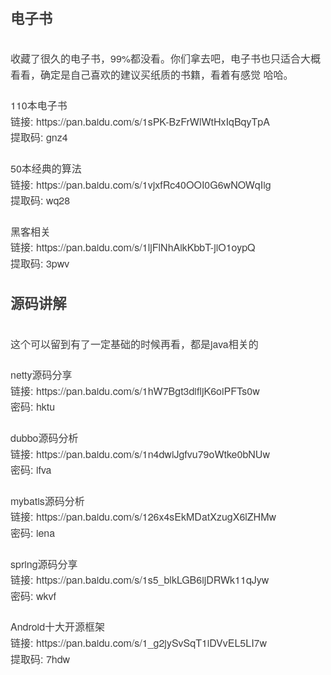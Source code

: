 <div class="output_wrapper" id="output_wrapper_id" style="font-size: 16px; color: rgb(62, 62, 62); line-height: 1.6; word-spacing: 0px; letter-spacing: 0px; font-family: 'Helvetica Neue', Helvetica, 'Hiragino Sans GB', 'Microsoft YaHei', Arial, sans-serif;"><h2 id="h" style="color: inherit; line-height: inherit; padding: 0px; margin: 1.5em 0px; font-weight: bold; font-size: 1.4em;"><span style="font-size: inherit; color: inherit; line-height: inherit; margin: 0px; padding: 0px;">电子书</span></h2>
<p style="font-size: inherit; color: inherit; line-height: inherit; padding: 0px; margin: 1.5em 0px;">收藏了很久的电子书，99%都没看。你们拿去吧，电子书也只适合大概看看，确定是自己喜欢的建议买纸质的书籍，看着有感觉 哈哈。</p>
<p style="font-size: inherit; color: inherit; line-height: inherit; padding: 0px; margin: 1.5em 0px;">110本电子书<br>链接: https://pan.baidu.com/s/1sPK-BzFrWlWtHxIqBqyTpA <br>提取码: gnz4 </p>
<p style="font-size: inherit; color: inherit; line-height: inherit; padding: 0px; margin: 1.5em 0px;">50本经典的算法<br>链接: https://pan.baidu.com/s/1vjxfRc40OOI0G6wNOWqIig <br>提取码: wq28</p>
<p style="font-size: inherit; color: inherit; line-height: inherit; padding: 0px; margin: 1.5em 0px;">黑客相关<br>链接: https://pan.baidu.com/s/1ljFlNhAikKbbT-jiO1oypQ <br>提取码: 3pwv</p>
<h2 id="h-1" style="color: inherit; line-height: inherit; padding: 0px; margin: 1.5em 0px; font-weight: bold; font-size: 1.4em;"><span style="font-size: inherit; color: inherit; line-height: inherit; margin: 0px; padding: 0px;">源码讲解</span></h2>
<p style="font-size: inherit; color: inherit; line-height: inherit; padding: 0px; margin: 1.5em 0px;">这个可以留到有了一定基础的时候再看，都是java相关的</p>
<p style="font-size: inherit; color: inherit; line-height: inherit; padding: 0px; margin: 1.5em 0px;">netty源码分享<br>链接: https://pan.baidu.com/s/1hW7Bgt3difljK6oiPFTs0w <br>密码: hktu</p>
<p style="font-size: inherit; color: inherit; line-height: inherit; padding: 0px; margin: 1.5em 0px;">dubbo源码分析<br>链接: https://pan.baidu.com/s/1n4dwiJgfvu79oWtke0bNUw <br>密码: ifva</p>
<p style="font-size: inherit; color: inherit; line-height: inherit; padding: 0px; margin: 1.5em 0px;">mybatis源码分析<br>链接: https://pan.baidu.com/s/126x4sEkMDatXzugX6lZHMw<br>密码: iena</p>
<p style="font-size: inherit; color: inherit; line-height: inherit; padding: 0px; margin: 1.5em 0px;">spring源码分享<br>链接: https://pan.baidu.com/s/1s5_blkLGB6ijDRWk11qJyw <br>密码: wkvf</p>
<p style="font-size: inherit; color: inherit; line-height: inherit; padding: 0px; margin: 1.5em 0px;">Android十大开源框架<br>链接: https://pan.baidu.com/s/1_g2jySvSqT1iDVvEL5LI7w <br>提取码: 7hdw</p></div>
